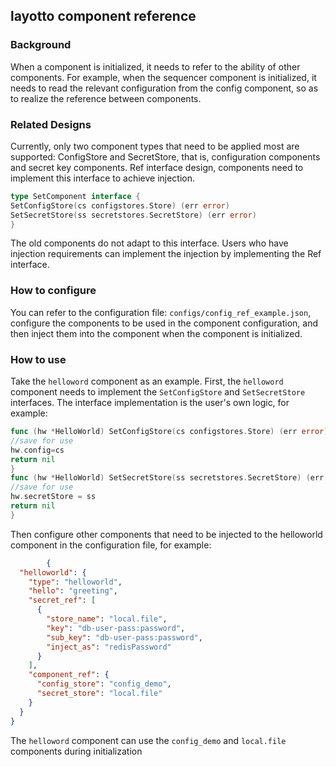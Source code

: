 ## layotto component reference

### Background

When a component is initialized, it needs to refer to the ability of other components. For example, when the sequencer component is initialized, it needs to read the relevant configuration from the config component, so as to realize the reference between components.

### Related Designs

Currently, only two component types that need to be applied most are supported: ConfigStore and SecretStore, that is, configuration components and secret key components.
Ref interface design, components need to implement this interface to achieve injection.

```go
type SetComponent interface {
SetConfigStore(cs configstores.Store) (err error)
SetSecretStore(ss secretstores.SecretStore) (err error)
}
```

The old components do not adapt to this interface. Users who have injection requirements can implement the injection by implementing the Ref interface.

### How to configure

You can refer to the configuration file: `configs/config_ref_example.json`, configure the components to be used in the component configuration, and then inject them into the component when the component is initialized.

### How to use
Take the `helloword` component as an example. First, the `helloword` component needs to implement the `SetConfigStore` and `SetSecretStore` interfaces. The interface implementation is the user's own logic, for example:

```go
func (hw *HelloWorld) SetConfigStore(cs configstores.Store) (err error) {
//save for use
hw.config=cs
return nil
}
func (hw *HelloWorld) SetSecretStore(ss secretstores.SecretStore) (err error) {
//save for use
hw.secretStore = ss
return nil
}
```

Then configure other components that need to be injected to the helloworld component in the configuration file, for example:

```json
        {
  "helloworld": {
    "type": "helloworld",
    "hello": "greeting",
    "secret_ref": [
      {
        "store_name": "local.file",
        "key": "db-user-pass:password",
        "sub_key": "db-user-pass:password",
        "inject_as": "redisPassword"
      }
    ],
    "component_ref": {
      "config_store": "config_demo",
      "secret_store": "local.file"
    }
  }
}
```

The `helloword` component can use the `config_demo` and `local.file` components during initialization

